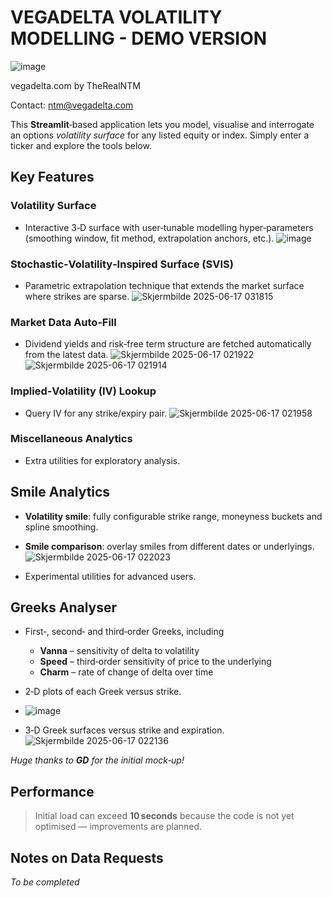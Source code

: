 # VEGADELTA VOLATILITY MODELLING - DEMO VERSION

![image](https://github.com/user-attachments/assets/030b2c70-50be-43b8-9276-61ff84e152a2)

vegadelta.com by TheRealNTM

Contact: ntm@vegadelta.com

This **Streamlit**‑based application lets you model, visualise and interrogate an options *volatility surface* for any listed equity or index. Simply enter a ticker and explore the tools below.

## Key Features

### Volatility Surface

* Interactive 3‑D surface with user‑tunable modelling hyper‑parameters (smoothing window, fit method, extrapolation anchors, etc.).
![image](https://github.com/user-attachments/assets/f8d4d42e-b75d-4071-984e-a73a2a55cc6d)


### Stochastic‑Volatility‑Inspired Surface (SVIS)

* Parametric extrapolation technique that extends the market surface where strikes are sparse.
![Skjermbilde 2025-06-17 031815](https://github.com/user-attachments/assets/7cb59e63-8633-4287-90ea-3703abe1780e)

### Market Data Auto‑Fill

* Dividend yields and risk‑free term structure are fetched automatically from the latest data.
![Skjermbilde 2025-06-17 021922](https://github.com/user-attachments/assets/0f24a347-300e-4ba5-96e2-734574fc826a)
![Skjermbilde 2025-06-17 021914](https://github.com/user-attachments/assets/6db66542-9890-421d-b9e2-f20de65ca422)

### Implied‑Volatility (IV) Lookup

* Query IV for any strike/expiry pair.
![Skjermbilde 2025-06-17 021958](https://github.com/user-attachments/assets/ef43aede-087f-4114-8182-39297bf5c6e3)


### Miscellaneous Analytics

* Extra utilities for exploratory analysis.

## Smile Analytics

* **Volatility smile**: fully configurable strike range, moneyness buckets and spline smoothing.
* **Smile comparison**: overlay smiles from different dates or underlyings.
  ![Skjermbilde 2025-06-17 022023](https://github.com/user-attachments/assets/4b5d3142-f902-4f0d-9331-f544f56f138b)

* Experimental utilities for advanced users.

## Greeks Analyser

* First‑, second‑ and third‑order Greeks, including

  * **Vanna** – sensitivity of delta to volatility
  * **Speed** – third‑order sensitivity of price to the underlying
  * **Charm** – rate of change of delta over time
* 2‑D plots of each Greek versus strike.
* ![image](https://github.com/user-attachments/assets/5324cf20-350b-4066-9d50-99e190b1e106)

* 3‑D Greek surfaces versus strike and expiration.
![Skjermbilde 2025-06-17 022136](https://github.com/user-attachments/assets/c31c0900-7f52-404b-a525-54e169eb3113)

*Huge thanks to **GD** for the initial mock‑up!*

## Performance

> Initial load can exceed **10 seconds** because the code is not yet optimised — improvements are planned.

## Notes on Data Requests

*To be completed*
